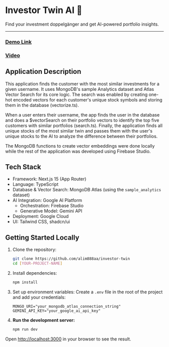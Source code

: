 # Investor Twin AI 🤖

Find your investment doppelgänger and get AI-powered portfolio insights.

---

### [Demo Link]([])

### [Video]([])

## Application Description

This application finds the customer with the most similar investments for a given username. It uses MongoDB's sample Analytics dataset and Atlas Vector Search for its core logic. The search was enabled by creating one-hot encoded vectors for each customer's unique stock symbols and storing them in the database (vectorize.ts).

When a user enters their username, the app finds the user in the database and does a $vectorSearch on their portfolio vectors to identify the top five customers with similar portfolios (search.ts). Finally, the application finds all unique stocks of the most similar twin and passes them with the user's unique stocks to the AI to analyze the difference between their portfolios.

The MongoDB functions to create vector embeddings were done locally while the rest of the application was developed using Firebase Studio.

## Tech Stack

*   Framework: Next.js 15 (App Router)
*   Language: TypeScript
*   Database & Vector Search: MongoDB Atlas (using the `sample_analytics` dataset)
*   AI Integration: Google AI Platform
    *   Orchestration: Firebase Studio
    *   Generative Model: Gemini API
*   Deployment: Google Cloud
*   UI: Tailwind CSS, shadcn/ui


## Getting Started Locally

1.  Clone the repository:
    ```bash
    git clone https://github.com/alim888aa/investor-twin
    cd [YOUR-PROJECT-NAME]
    ```

2.  Install dependencies:
    ```bash
    npm install
    ```

3.  Set up environment variables:
    Create a `.env` file in the root of the project and add your credentials:
    ```
    MONGO_URI="your_mongodb_atlas_connection_string"
    GEMINI_API_KEY="your_google_ai_api_key"
    ```

4.  **Run the development server:**
    ```bash
    npm run dev
    ```

Open [http://localhost:3000](http://localhost:3000) in your browser to see the result.
